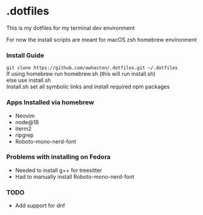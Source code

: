 # .dotfiles

This is my dotfiles for my terminal dev environment

For now the install scripts are meant for macOS zsh homebrew environment

### Install Guide

`git clone https://github.com/awhaston/.dotfiles.git ~/.dotfiles`  
If using homebrew run homebrew.sh (this will run install.sh)  
else use install.sh  
Install.sh set all symbolic links and install required npm packages

### Apps Installed via homebrew

- Neovim
- node@18
- iterm2
- ripgrep
- Roboto-mono-nerd-font

### Problems with installing on Fedora

- Needed to install g++ for treesitter
- Had to manually install Roboto-mono-nerd-font

### TODO

- Add support for dnf
